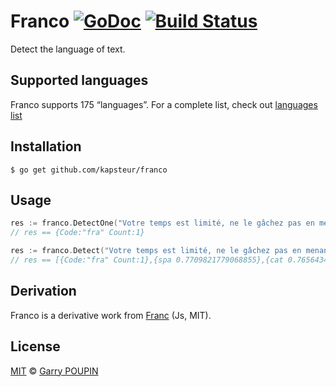 Franco [![GoDoc](https://godoc.org/github.com/kapsteur/franco?status.png)](https://godoc.org/github.com/kapsteur/franco) [![Build Status](https://api.travis-ci.org/kapsteur/franco.svg)](https://travis-ci.org/kapsteur/franco)
======



Detect the language of text.


## Supported languages

Franco supports 175 “languages”. For a complete list, check out [languages list](https://github.com/kapsteur/franco/blob/master/languages.md)


## Installation

```
$ go get github.com/kapsteur/franco
```

## Usage

```go
res := franco.DetectOne("Votre temps est limité, ne le gâchez pas en menant une existence qui n’est pas la vôtre.")
// res == {Code:"fra" Count:1}

res := franco.Detect("Votre temps est limité, ne le gâchez pas en menant une existence qui n’est pas la vôtre.")
// res == [{Code:"fra" Count:1},{spa 0.7709821779068855},{cat 0.7656434011148622},{src 0.7274083379131664}...]
```

## Derivation

Franco is a derivative work from [Franc](https://github.com/wooorm/franc) (Js, MIT).

## License

[MIT](LICENSE) © [Garry POUPIN](http://garry.io)

